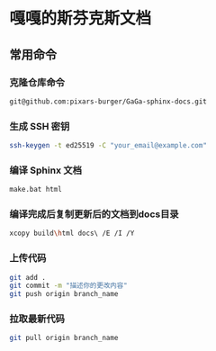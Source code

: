 # 嘎嘎的斯芬克斯文档
## 常用命令
### 克隆仓库命令
```sh
git@github.com:pixars-burger/GaGa-sphinx-docs.git
```
### 生成 SSH 密钥
```sh
ssh-keygen -t ed25519 -C "your_email@example.com"
```
### 编译 Sphinx 文档
```sh
make.bat html
```
### 编译完成后复制更新后的文档到docs目录
```sh
xcopy build\html docs\ /E /I /Y
```
### 上传代码
```sh
git add .
git commit -m "描述你的更改内容"
git push origin branch_name
```
### 拉取最新代码
```sh
git pull origin branch_name
```
